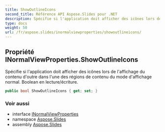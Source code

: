 ```yaml
---
title: ShowOutlineIcons
second_title: Référence API Aspose.Slides pour .NET
description: Spécifie si l'application doit afficher des icônes lors de l'affichage du contenu d'outre dans l'une des régions de contenu du mode d'affichage normal. Boolean en lecture/écriture.
type: docs
weight: 50
url: /fr/aspose.slides/inormalviewproperties/showoutlineicons/
---
```


## Propriété INormalViewProperties.ShowOutlineIcons

Spécifie si l'application doit afficher des icônes lors de l'affichage du contenu d'outre dans l'une des régions de contenu du mode d'affichage normal. Boolean en lecture/écriture.

```csharp
public bool ShowOutlineIcons { get; set; }
```

### Voir aussi

* interface [INormalViewProperties](../../inormalviewproperties)
* namespace [Aspose.Slides](../../inormalviewproperties)
* assembly [Aspose.Slides](../../../)

<!-- NE PAS ÉDITER : généré par xmldocmd pour Aspose.Slides.dll -->